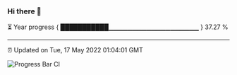 ### Hi there 👋

⏳ Year progress { ███████████▁▁▁▁▁▁▁▁▁▁▁▁▁▁▁▁▁▁▁ } 37.27 %

---

⏰ Updated on Tue, 17 May 2022 01:04:01 GMT

![Progress Bar CI](https://github.com/liununu/liununu/workflows/Progress%20Bar%20CI/badge.svg)
